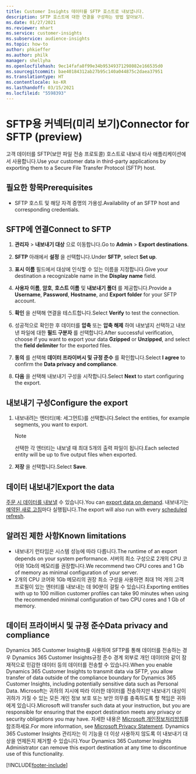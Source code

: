 ```yaml
---
title: Customer Insights 데이터를 SFTP 호스트로 내보냅니다.
description: SFTP 호스트에 대한 연결을 구성하는 방법 알아보기.
ms.date: 01/27/2021
ms.reviewer: mhart
ms.service: customer-insights
ms.subservice: audience-insights
ms.topic: how-to
author: phkieffer
ms.author: philk
manager: shellyha
ms.openlocfilehash: 9ec14fafa8f99e34b95349371298082e166535d0
ms.sourcegitcommit: bae40184312ab27b95c140a044875c2daea37951
ms.translationtype: HT
ms.contentlocale: ko-KR
ms.lasthandoff: 03/15/2021
ms.locfileid: "5598393"
---
```

# <a name="connector-for-sftp-preview"></a><span data-ttu-id="c4adc-103">SFTP용 커넥터(미리 보기)</span><span class="sxs-lookup"><span data-stu-id="c4adc-103">Connector for SFTP (preview)</span></span>

<span data-ttu-id="c4adc-104">고객 데이터를 SFTP(보안 파일 전송 프로토콜) 호스트로 내보내 타사 애플리케이션에서 사용합니다.</span><span class="sxs-lookup"><span data-stu-id="c4adc-104">Use your customer data in third-party applications by exporting them to a Secure File Transfer Protocol (SFTP) host.</span></span>

## <a name="prerequisites"></a><span data-ttu-id="c4adc-105">필요한 항목</span><span class="sxs-lookup"><span data-stu-id="c4adc-105">Prerequisites</span></span>

- <span data-ttu-id="c4adc-106">SFTP 호스트 및 해당 자격 증명의 가용성.</span><span class="sxs-lookup"><span data-stu-id="c4adc-106">Availability of an SFTP host and corresponding credentials.</span></span>

## <a name="connect-to-sftp"></a><span data-ttu-id="c4adc-107">SFTP에 연결</span><span class="sxs-lookup"><span data-stu-id="c4adc-107">Connect to SFTP</span></span>

1. <span data-ttu-id="c4adc-108">**관리자** > **내보내기 대상** 으로 이동합니다.</span><span class="sxs-lookup"><span data-stu-id="c4adc-108">Go to **Admin** > **Export destinations**.</span></span>

1. <span data-ttu-id="c4adc-109">**SFTP** 아래에서 **설정** 을 선택합니다.</span><span class="sxs-lookup"><span data-stu-id="c4adc-109">Under **SFTP**, select **Set up**.</span></span>

1. <span data-ttu-id="c4adc-110">**표시 이름** 필드에서 대상에 인식할 수 있는 이름을 지정합니다.</span><span class="sxs-lookup"><span data-stu-id="c4adc-110">Give your destination a recognizable name in the **Display name** field.</span></span>

1. <span data-ttu-id="c4adc-111">**사용자 이름**, **암호**, **호스트 이름** 및 **내보내기 폴더** 를 제공합니다.</span><span class="sxs-lookup"><span data-stu-id="c4adc-111">Provide a **Username**, **Password**, **Hostname**, and **Export folder** for your SFTP account.</span></span>

1. <span data-ttu-id="c4adc-112">**확인** 을 선택해 연결을 테스트합니다.</span><span class="sxs-lookup"><span data-stu-id="c4adc-112">Select **Verify** to test the connection.</span></span>

1. <span data-ttu-id="c4adc-113">성공적으로 확인한 후 데이터를 **압축** 또는 **압축 해제** 하여 내보낼지 선택하고 내보낸 파일에 대한 **필드 구분자** 를 선택합니다.</span><span class="sxs-lookup"><span data-stu-id="c4adc-113">After successful verification, choose if you want to export your data **Gzipped** or **Unzipped**, and select the **field delimiter** for the exported files.</span></span>

1. <span data-ttu-id="c4adc-114">**동의** 를 선택해 **데이터 프라이버시 및 규정 준수** 를 확인합니다.</span><span class="sxs-lookup"><span data-stu-id="c4adc-114">Select **I agree** to confirm the **Data privacy and compliance**.</span></span>

1. <span data-ttu-id="c4adc-115">**다음** 을 선택해 내보내기 구성을 시작합니다.</span><span class="sxs-lookup"><span data-stu-id="c4adc-115">Select **Next** to start configuring the export.</span></span>

## <a name="configure-the-export"></a><span data-ttu-id="c4adc-116">내보내기 구성</span><span class="sxs-lookup"><span data-stu-id="c4adc-116">Configure the export</span></span>

1. <span data-ttu-id="c4adc-117">내보내려는 엔터티(예: 세그먼트)를 선택합니다.</span><span class="sxs-lookup"><span data-stu-id="c4adc-117">Select the entities, for example segments, you want to export.</span></span>

   > [!NOTE]
   > <span data-ttu-id="c4adc-118">선택한 각 엔터티는 내보낼 때 최대 5개의 출력 파일이 됩니다.</span><span class="sxs-lookup"><span data-stu-id="c4adc-118">Each selected entity will be up to five output files when exported.</span></span> 

1. <span data-ttu-id="c4adc-119">**저장** 을 선택합니다.</span><span class="sxs-lookup"><span data-stu-id="c4adc-119">Select **Save**.</span></span>

## <a name="export-the-data"></a><span data-ttu-id="c4adc-120">데이터 내보내기</span><span class="sxs-lookup"><span data-stu-id="c4adc-120">Export the data</span></span>

<span data-ttu-id="c4adc-121">[주문 시 데이터를 내보낼](export-destinations.md) 수 있습니다.</span><span class="sxs-lookup"><span data-stu-id="c4adc-121">You can [export data on demand](export-destinations.md).</span></span> <span data-ttu-id="c4adc-122">내보내기는 [예약된 새로 고침](system.md#schedule-tab)마다 실행됩니다.</span><span class="sxs-lookup"><span data-stu-id="c4adc-122">The export will also run with every [scheduled refresh](system.md#schedule-tab).</span></span>

## <a name="known-limitations"></a><span data-ttu-id="c4adc-123">알려진 제한 사항</span><span class="sxs-lookup"><span data-stu-id="c4adc-123">Known limitations</span></span>

- <span data-ttu-id="c4adc-124">내보내기 런타임은 시스템 성능에 따라 다릅니다.</span><span class="sxs-lookup"><span data-stu-id="c4adc-124">The runtime of an export depends on your system performance.</span></span> <span data-ttu-id="c4adc-125">서버의 최소 구성으로 2개의 CPU 코어와 1Gb의 메모리를 권장합니다.</span><span class="sxs-lookup"><span data-stu-id="c4adc-125">We recommend two CPU cores and 1 Gb of memory as minimal configuration of your server.</span></span> 
- <span data-ttu-id="c4adc-126">2개의 CPU 코어와 1Gb 메모리의 권장 최소 구성을 사용하면 최대 1억 개의 고객 프로필이 있는 엔터티를 내보내는 데 90분이 걸릴 수 있습니다.</span><span class="sxs-lookup"><span data-stu-id="c4adc-126">Exporting entities with up to 100 million customer profiles can take 90 minutes when using the recommended minimal configuration of two CPU cores and 1 Gb of memory.</span></span> 

## <a name="data-privacy-and-compliance"></a><span data-ttu-id="c4adc-127">데이터 프라이버시 및 규정 준수</span><span class="sxs-lookup"><span data-stu-id="c4adc-127">Data privacy and compliance</span></span>

<span data-ttu-id="c4adc-128">Dynamics 365 Customer Insights를 사용하여 SFTP를 통해 데이터를 전송하는 경우 Dynamics 365 Customer Insights규정 준수 경계 외부로 개인 데이터와 같이 잠재적으로 민감한 데이터 등의 데이터를 전송할 수 있습니다.</span><span class="sxs-lookup"><span data-stu-id="c4adc-128">When you enable Dynamics 365 Customer Insights to transmit data via SFTP, you allow transfer of data outside of the compliance boundary for Dynamics 365 Customer Insights, including potentially sensitive data such as Personal Data.</span></span> <span data-ttu-id="c4adc-129">Microsoft는 귀하의 지시에 따라 이러한 데이터를 전송하지만 내보내기 대상이 귀하가 가질 수 있는 모든 개인 정보 보호 또는 보안 의무를 충족하도록 할 책임은 귀하에게 있습니다.</span><span class="sxs-lookup"><span data-stu-id="c4adc-129">Microsoft will transfer such data at your instruction, but you are responsible for ensuring that the export destination meets any privacy or security obligations you may have.</span></span> <span data-ttu-id="c4adc-130">자세한 내용은 [Microsoft 개인정보처리방침](https://go.microsoft.com/fwlink/?linkid=396732)를 참조하세요.</span><span class="sxs-lookup"><span data-stu-id="c4adc-130">For more information, see [Microsoft Privacy Statement](https://go.microsoft.com/fwlink/?linkid=396732).</span></span>
<span data-ttu-id="c4adc-131">Dynamics 365 Customer Insights 관리자는 이 기능을 더 이상 사용하지 않도록 이 내보내기 대상을 언제든지 제거할 수 있습니다.</span><span class="sxs-lookup"><span data-stu-id="c4adc-131">Your Dynamics 365 Customer Insights Administrator can remove this export destination at any time to discontinue use of this functionality.</span></span>


[!INCLUDE[footer-include](../includes/footer-banner.md)]